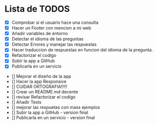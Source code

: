 
# Lista de TODOS

 - [x] Comprobar si el usuario hace una consulta
 - [x] Hacer un Footer con mencion a mi web
 - [x] Añadir variables de entorno
 - [x] Detectar el idioma de las preguntas
 - [x] Detectar Errores y manejar las respuestas
 - [x] Hacer traduccion de respuestas en funcion del idioma de la pregunta.
 - [x] Refactorizar el codigo
 - [x] Subir la app a GitHub
 - [x] Publicarla en un servicio
 - [] Mejorar el diseño de la app
 - [] Hacer la app Responsive
 - [] CUIDAR ORTOGRAFIA!!!!!
 - [] Crear un README.md decente
 - [] revisar Refactorizar el codigo
 - [] Añadir Tests
 - [] mejorar las respuetas con mass ejemplos
 - [] Subir la app a GitHub - version final
 - [] Publicarla en un servicio - version final